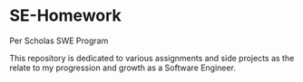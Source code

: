 # SE-Homework
Per Scholas SWE Program

This repository is dedicated to various assignments and side projects as the relate to my progression and growth as a Software Engineer.
